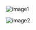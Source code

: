 ![image1](https://postfiles.pstatic.net/MjAyMDAyMTJfNDEg/MDAxNTgxNDQxMjg0NTEz.43pVt-eCDx_oBWZZ3RdVXNhFvYgxpNtiWAhfoJg6QwAg.5eIvlP9j_qw24Y3-P7F5f_-65wW-Q-n0DXdhbZdB0gcg.PNG.sooftware/image.png?type=w773)  
   
![image2](https://postfiles.pstatic.net/MjAyMDAyMTJfMTU4/MDAxNTgxNDQxMzAwNTU3.WgXr2MYn3Xw6XJE7Iqgljv0CbH1I9rt_dzB6X9eIBPAg.b3r6dT8hXFoBIwX3aUZ31BdHVMZkTibivEzgQ8hKR04g.PNG.sooftware/image.png?type=w773)
